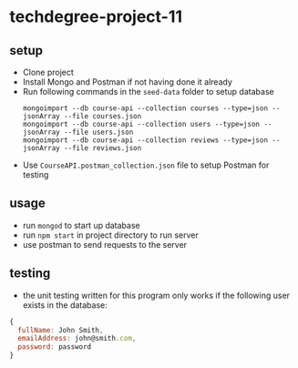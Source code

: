 # techdegree-project-11

## setup 
* Clone project
* Install Mongo and Postman if not having done it already
* Run following commands in the `seed-data` folder to setup database
  ```
  mongoimport --db course-api --collection courses --type=json --jsonArray --file courses.json
  mongoimport --db course-api --collection users --type=json --jsonArray --file users.json
  mongoimport --db course-api --collection reviews --type=json --jsonArray --file reviews.json
  ```
* Use `CourseAPI.postman_collection.json` file to setup Postman for testing

## usage
* run `mongod` to start up database
* run `npm start` in project directory to run server
* use postman to send requests to the server

## testing
* the unit testing written for this program only works if the following user exists in the database:
```Javascript
{
  fullName: John Smith,
  emailAddress: john@smith.com,
  password: password
}
```
